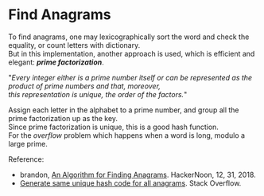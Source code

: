 # Find Anagrams

To find anagrams, one may lexicographically sort the word and check the
equality, or count letters with dictionary. \
But in this implementation, another approach is used, which is efficient and elegant: ***prime factorization***.

"*Every integer either is a prime number itself or can be represented as the product of prime numbers and that, moreover, \
this representation is unique, the order of the factors.*"

Assign each letter in the alphabet to a prime number, and group all the prime factorization up as the key. \
Since prime factorization is unique, this is a good hash function. \
For the *overflow* problem which happens when a word is long, modulo a large prime.

Reference:

- brandon, [An Algorithm for Finding Anagrams](https://hackernoon.com/an-algorithm-for-finding-anagrams-2fe7655de85b). HackerNoon, 12, 31, 2018.
- [Generate same unique hash code for all anagrams](https://stackoverflow.com/questions/18781106/generate-same-unique-hash-code-for-all-anagrams/18785523). Stack Overflow.
